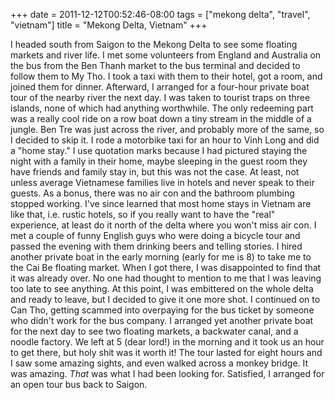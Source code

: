 +++
date = 2011-12-12T00:52:46-08:00
tags = ["mekong delta", "travel", "vietnam"]
title = "Mekong Delta, Vietnam"
+++

I headed south from Saigon to the Mekong Delta to see some floating markets and river life. I met some volunteers from England and Australia on the bus from the Ben Thanh market to the bus terminal and decided to follow them to My Tho. I took a taxi with them to their hotel, got a room, and joined them for dinner. Afterward, I arranged for a four-hour private boat tour of the nearby river the next day. I was taken to tourist traps on three islands, none of which had anything worthwhile. The only redeeming part was a really cool ride on a row boat down a tiny stream in the middle of a jungle. Ben Tre was just across the river, and probably more of the same, so I decided to skip it. I rode a motorbike taxi for an hour to Vinh Long and did a "home stay." I use quotation marks because I had pictured staying the night with a family in their home, maybe sleeping in the guest room they have friends and family stay in, but this was not the case. At least, not unless average Vietnamese families live in hotels and never speak to their guests. As a bonus, there was no air con and the bathroom plumbing stopped working. I've since learned that most home stays in Vietnam are like that, i.e. rustic hotels, so if you really want to have the "real" experience, at least do it north of the delta where you won't miss air con. I met a couple of funny English guys who were doing a bicycle tour and passed the evening with them drinking beers and telling stories. I hired another private boat in the early morning (early for me is 8) to take me to the Cai Be floating market. When I got there, I was disappointed to find that it was already over. No one had thought to mention to me that I was leaving too late to see anything. At this point, I was embittered on the whole delta and ready to leave, but I decided to give it one more shot. I continued on to Can Tho, getting scammed into overpaying for the bus ticket by someone who didn't work for the bus company. I arranged yet another private boat for the next day to see two floating markets, a backwater canal, and a noodle factory. We left at 5 (dear lord!) in the morning and it took us an hour to get there, but holy shit was it worth it! The tour lasted for eight hours and I saw some amazing sights, and even walked across a monkey bridge. It was amazing. *That* was what I had been looking for. Satisfied, I arranged for an open tour bus back to Saigon.
